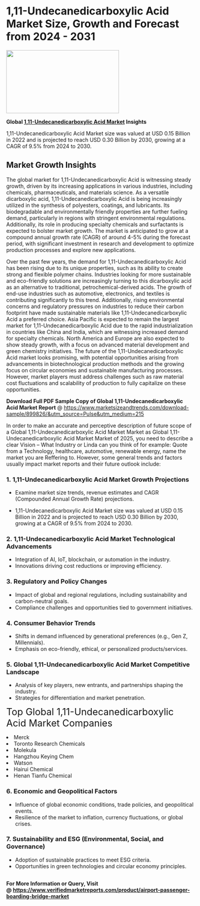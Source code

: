 <H1>1,11-Undecanedicarboxylic Acid Market Size, Growth and Forecast from 2024 - 2031</H1><img class="aligncenter size-medium wp-image-584254" src="https://thirdeyenews.in/wp-content/uploads/2024/09/Global-Market-Research-300x168.jpeg" alt="" width="300" height="168" /><p><strong>Global&nbsp;<a href="https://www.marketsizeandtrends.com/download-sample/899826/&amp;utm_source=Pulse&amp;utm_medium=215">1,11-Undecanedicarboxylic Acid Market</a> Insights</strong></p><p>1,11-Undecanedicarboxylic Acid Market size was valued at USD 0.15 Billion in 2022 and is projected to reach USD 0.30 Billion by 2030, growing at a CAGR of 9.5% from 2024 to 2030.</p><p><h2>Market Growth Insights</h2> <p>The global market for 1,11-Undecanedicarboxylic Acid is witnessing steady growth, driven by its increasing applications in various industries, including chemicals, pharmaceuticals, and materials science. As a versatile dicarboxylic acid, 1,11-Undecanedicarboxylic Acid is being increasingly utilized in the synthesis of polyesters, coatings, and lubricants. Its biodegradable and environmentally friendly properties are further fueling demand, particularly in regions with stringent environmental regulations. Additionally, its role in producing specialty chemicals and surfactants is expected to bolster market growth. The market is anticipated to grow at a compound annual growth rate (CAGR) of around 4-5% during the forecast period, with significant investment in research and development to optimize production processes and explore new applications. </p> <p>Over the past few years, the demand for 1,11-Undecanedicarboxylic Acid has been rising due to its unique properties, such as its ability to create strong and flexible polymer chains. Industries looking for more sustainable and eco-friendly solutions are increasingly turning to this dicarboxylic acid as an alternative to traditional, petrochemical-derived acids. The growth of end-use industries such as automotive, electronics, and textiles is contributing significantly to this trend. Additionally, rising environmental concerns and regulatory pressures on industries to reduce their carbon footprint have made sustainable materials like 1,11-Undecanedicarboxylic Acid a preferred choice. Asia Pacific is expected to remain the largest market for 1,11-Undecanedicarboxylic Acid due to the rapid industrialization in countries like China and India, which are witnessing increased demand for specialty chemicals. North America and Europe are also expected to show steady growth, with a focus on advanced material development and green chemistry initiatives. The future of the 1,11-Undecanedicarboxylic Acid market looks promising, with potential opportunities arising from advancements in biotechnological production methods and the growing focus on circular economies and sustainable manufacturing processes. However, market players must address challenges such as raw material cost fluctuations and scalability of production to fully capitalize on these opportunities. </p><p><span class=""><strong>Download Full PDF Sample Copy of Global 1,11-Undecanedicarboxylic Acid Market Report</strong> @ <a href="https://www.marketsizeandtrends.com/download-sample/899826/&amp;utm_source=Pulse&amp;utm_medium=215" target="_blank">https://www.marketsizeandtrends.com/download-sample/899826/&amp;utm_source=Pulse&amp;utm_medium=215</a></span></p><p>In order to make an accurate and perceptive description of future scope of a Global&nbsp;1,11-Undecanedicarboxylic Acid Market Market as Global&nbsp;1,11-Undecanedicarboxylic Acid Market Market of 2025, you need to describe a clear Vision &ndash; What Industry or Linda can you think of for example: Quote from a Technology, healthcare, automotive, renewable energy, name the market you are Reffering to. However, some general trends and factors usually impact market reports and their future outlook include:</p><h3>1.&nbsp;<strong>1,11-Undecanedicarboxylic Acid Market Growth Projections</strong></h3><ul><li>Examine market size trends, revenue estimates and CAGR (Compounded Annual Growth Rate) projections.</li><li><p>1,11-Undecanedicarboxylic Acid Market size was valued at USD 0.15 Billion in 2022 and is projected to reach USD 0.30 Billion by 2030, growing at a CAGR of 9.5% from 2024 to 2030.</p></li></ul><h3>2.&nbsp;<strong>1,11-Undecanedicarboxylic Acid Market Technological Advancements</strong></h3><ul><li>Integration of AI, IoT, blockchain, or automation in the industry.</li><li>Innovations driving cost reductions or improving efficiency.</li></ul><h3>3.&nbsp;<strong>Regulatory and Policy Changes</strong></h3><ul><li>Impact of global and regional regulations, including sustainability and carbon-neutral goals.</li><li>Compliance challenges and opportunities tied to government initiatives.</li></ul><h3>4.&nbsp;<strong>Consumer Behavior Trends</strong></h3><ul><li>Shifts in demand influenced by generational preferences (e.g., Gen Z, Millennials).</li><li>Emphasis on eco-friendly, ethical, or personalized products/services.</li></ul><h3>5.&nbsp;<strong>Global 1,11-Undecanedicarboxylic Acid Market Competitive Landscape</strong></h3><ul><li>Analysis of key players, new entrants, and partnerships shaping the industry.</li><li>Strategies for differentiation and market penetration.</li></ul><p data-pm-slice="1 1 []"><span style="color: inherit; font-family: inherit; font-size: 25px;">Top Global 1,11-Undecanedicarboxylic Acid Market Companies</span></p><div class="" data-test-id=""><p><li>Merck</li><li> Toronto Research Chemicals</li><li> Molekula</li><li> Hangzhou Keying Chem</li><li> Watson</li><li> Hairui Chemical</li><li> Henan Tianfu Chemical</li></p></div><h3>6.&nbsp;<strong>Economic and Geopolitical Factors</strong></h3><ul><li>Influence of global economic conditions, trade policies, and geopolitical events.</li><li>Resilience of the market to inflation, currency fluctuations, or global crises.</li></ul><h3>7.&nbsp;<strong>Sustainability and ESG (Environmental, Social, and Governance)</strong></h3><ul><li>Adoption of sustainable practices to meet ESG criteria.</li><li>Opportunities in green technologies and circular economy principles.</li></ul><h2><strong style="font-size: 14px;">For More Information or Query, Visit @&nbsp;</strong><a style="background-color: #ffffff; font-size: 14px;" href="https://www.marketsizeandtrends.com/report/111-undecanedicarboxylic-acid-market/" target="_blank">https://www.verifiedmarketreports.com/product/airport-passenger-boarding-bridge-market</a></h2>
